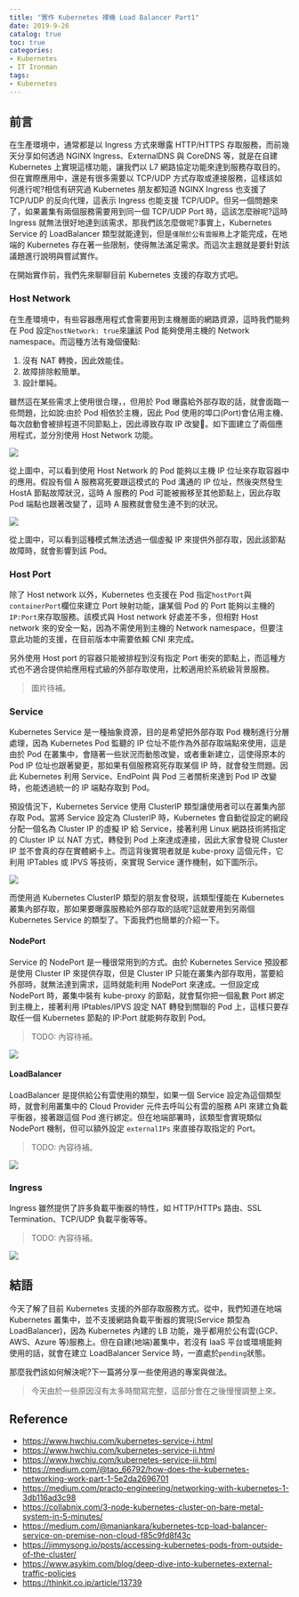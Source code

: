 ```yaml
---
title: "實作 Kubernetes 裸機 Load Balancer Part1"
date: 2019-9-26
catalog: true
toc: true
categories:
- Kubernetes
- IT Ironman
tags:
- Kubernetes
---
```

## 前言
在生產環境中，通常都是以 Ingress 方式來曝露 HTTP/HTTPS 存取服務，而前幾天分享如何透過 NGINX Ingress、ExternalDNS 與 CoreDNS 等，就是在自建 Kubernetes 上實現這樣功能，讓我們以 L7 網路協定功能來達到服務存取目的。但在實際應用中，還是有很多需要以 TCP/UDP 方式存取或連接服務，這樣該如何進行呢?相信有研究過 Kubernetes 朋友都知道 NGINX Ingress 也支援了 TCP/UDP 的反向代理，這表示 Ingress 也能支援 TCP/UDP。但另一個問題來了，如果叢集有兩個服務需要用到同一個 TCP/UDP Port 時，這該怎麼辦呢?這時 Ingress 就無法很好地達到該需求，那我們該怎麼做呢?事實上，Kubernetes Service 的 LoadBalancer 類型就能達到，但是`僅限於公有雲服務`上才能完成，在地端的 Kubernetes 存在著一些限制，使得無法滿足需求。而這次主題就是要針對該議題進行說明與嘗試實作。

<!--more-->

在開始實作前，我們先來聊聊目前 Kubernetes 支援的存取方式吧。

### Host Network
在生產環境中，有些容器應用程式會需要用到主機層面的網路資源，這時我們能夠在 Pod 設定`hostNetwork: true`來讓該 Pod 能夠使用主機的 Network namespace。而這種方法有幾個優點:

1. 沒有 NAT 轉換，因此效能佳。
2. 故障排除較簡單。
3. 設計單純。

雖然這在某些需求上使用很合理，，但用於 Pod 曝露給外部存取的話，就會面臨一些問題，比如說:由於 Pod 相依於主機，因此 Pod 使用的埠口(Port)會佔用主機、每次啟動會被排程道不同節點上，因此導致存取 IP 改變。如下圖建立了兩個應用程式，並分別使用 Host Network 功能。

![](https://i.imgur.com/dnRwziA.png)

從上圖中，可以看到使用 Host Network 的 Pod 能夠以主機 IP 位址來存取容器中的應用。假設有個 A 服務寫死要跟這模式的 Pod 溝通的 IP 位址，然後突然發生 HostA 節點故障狀況，這時 A 服務的 Pod 可能被搬移至其他節點上，因此存取 Pod 端點也跟著改變了，這時 A 服務就會發生連不到的狀況。

![](https://i.imgur.com/wisAlI0.png)

從上圖中，可以看到這種模式無法透過一個虛擬 IP 來提供外部存取，因此該節點故障時，就會影響到該 Pod。

### Host Port 
除了 Host network 以外，Kubernetes 也支援在 Pod 指定`hostPort`與`containerPort`欄位來建立 Port 映射功能，讓某個 Pod 的 Port 能夠以主機的`IP:Port`來存取服務。該模式與 Host network 好處差不多，但相對 Host network 來的安全一點，因為不需使用到主機的 Network namespace，但要注意此功能的支援，在目前版本中需要依賴 CNI 來完成。

另外使用 Host port 的容器只能被排程到沒有指定 Port 衝突的節點上，而這種方式也不適合提供給應用程式級的外部存取使用，比較適用於系統級背景服務。

> 圖片待補。

### Service
Kubernetes Service 是一種抽象資源，目的是希望把外部存取 Pod 機制進行分層處理，因為 Kubernetes Pod 監聽的 IP 位址不能作為外部存取端點來使用，這是由於 Pod 在叢集中，會隨著一些狀況而動態改變，或者重新建立，這使得原本的 Pod IP 位址也跟著變更，那如果有個服務寫死存取某個 IP 時，就會發生問題。因此 Kubernetes 利用 Service、EndPoint 與 Pod 三者關析來達到 Pod IP 改變時，也能透過統一的 IP 端點存取到 Pod。

預設情況下，Kubernetes Service 使用 ClusterIP 類型讓使用者可以在叢集內部存取 Pod。當將 Service 設定為 ClusterIP 時，Kubernetes 會自動從設定的網段分配一個名為 Cluster IP 的虛擬 IP 給 Service，接著利用 Linux 網路技術將指定的 Cluster IP 以 NAT 方式，轉發到 Pod 上來達成連接，因此大家會發現 Cluster IP 並不會真的存在實體網卡上。而這背後實現者就是 kube-proxy 這個元件，它利用 IPTables 或 IPVS 等技術，來實現 Service 運作機制，如下圖所示。

![](https://i.imgur.com/wCpjwrh.png)

而使用過 Kubernetes ClusterIP 類型的朋友會發現，該類型僅能在 Kubernetes 叢集內部存取，那如果要曝露服務給外部存取的話呢?這就要用到另兩個 Kubernetes Service 的類型了。下面我們也簡單的介紹一下。

#### NodePort
Service 的 NodePort 是一種很常用到的方式。由於 Kubernetes Service 預設都是使用 Cluster IP 來提供存取，但是 Cluster IP 只能在叢集內部存取用，當要給外部時，就無法達到需求，這時就能利用 NodePort 來達成。一但設定成 NodePort 時，叢集中裝有 kube-proxy 的節點，就會幫你把一個亂數 Port 綁定到主機上，接著利用 IPtables/IPVS 設定 NAT 轉發到關聯的 Pod 上，這樣只要存取任一個 Kubernetes 節點的 IP:Port 就能夠存取到 Pod。

> TODO: 內容待補。

![](https://i.imgur.com/5JQGIlj.png)

#### LoadBalancer
LoadBalancer 是提供給公有雲使用的類型，如果一個 Service 設定為這個類型時，就會利用叢集中的 Cloud Provider 元件去呼叫公有雲的服務 API 來建立負載平衡器，接著跟這個 Pod 進行綁定。但在地端部署時，該類型會實現類似 NodePort 機制，但可以額外設定 `externalIPs` 來直接存取指定的 Port。

> TODO: 內容待補。

![](https://i.imgur.com/FmNbr7N.png)

### Ingress
Ingress 雖然提供了許多負載平衡器的特性，如 HTTP/HTTPs 路由、SSL Termination、TCP/UDP 負載平衡等等。

> TODO: 內容待補。

![](https://i.imgur.com/aeW5PRF.png)

## 結語
今天了解了目前 Kubernetes 支援的外部存取服務方式。從中，我們知道在地端 Kubernetes 叢集中，並不支援網路負載平衡器的實現(Service 類型為 LoadBalancer)，因為 Kubernetes 內建的 LB 功能，幾乎都用於公有雲(GCP、AWS、Azure 等)服務上。但在自建(地端)叢集中，若沒有 IaaS 平台或環境能夠使用的話，就會在建立 LoadBalancer Service 時，一直處於`pending`狀態。

那麼我們該如何解決呢?下一篇將分享一些使用過的專案與做法。

> 今天由於一些原因沒有太多時間寫完整，這部分會在之後慢慢調整上來。

## Reference
- https://www.hwchiu.com/kubernetes-service-i.html
- https://www.hwchiu.com/kubernetes-service-ii.html
- https://www.hwchiu.com/kubernetes-service-iii.html
- https://medium.com/@tao_66792/how-does-the-kubernetes-networking-work-part-1-5e2da2696701
- https://medium.com/practo-engineering/networking-with-kubernetes-1-3db116ad3c98
- https://collabnix.com/3-node-kubernetes-cluster-on-bare-metal-system-in-5-minutes/
- https://medium.com/@maniankara/kubernetes-tcp-load-balancer-service-on-premise-non-cloud-f85c9fd8f43c
- https://jimmysong.io/posts/accessing-kubernetes-pods-from-outside-of-the-cluster/
- https://www.asykim.com/blog/deep-dive-into-kubernetes-external-traffic-policies
- https://thinkit.co.jp/article/13739
